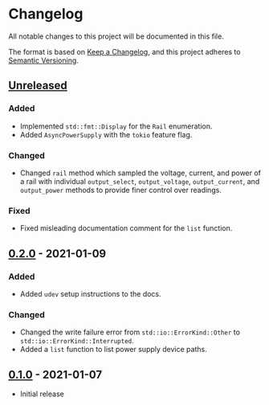 # Changelog
All notable changes to this project will be documented in this file.

The format is based on [Keep a Changelog](https://keepachangelog.com/en/1.0.0/),
and this project adheres to [Semantic Versioning](https://semver.org/spec/v2.0.0.html).

## [Unreleased]
### Added
- Implemented `std::fmt::Display` for the `Rail` enumeration.
- Added `AsyncPowerSupply` with the `tokio` feature flag.

### Changed
- Changed `rail` method which sampled the voltage, current, and power of a rail
  with individual `output_select`, `output_voltage`, `output_current`, and
  `output_power` methods to provide finer control over readings.

### Fixed
- Fixed misleading documentation comment for the `list` function.

## [0.2.0] - 2021-01-09
### Added
- Added `udev` setup instructions to the docs.

### Changed
- Changed the write failure error from `std::io::ErrorKind::Other` to
  `std::io::ErrorKind::Interrupted`.
- Added a `list` function to list power supply device paths.

## [0.1.0] - 2021-01-07
- Initial release

[Unreleased]: https://github.com/newAM/corsairmi-rs/compare/v0.2.0...HEAD
[0.2.0]: https://github.com/newAM/corsairmi-rs/compare/v0.1.0...v0.2.0
[0.1.0]: https://github.com/newAM/corsairmi-rs/releases/tag/v0.1.0
